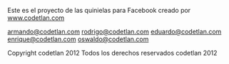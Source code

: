 Este es el proyecto de las quinielas para Facebook creado por www.codetlan.com

armando@codetlan.com
rodrigo@codetlan.com
eduardo@codetlan.com
enrique@codetlan.com
oswaldo@codetlan.com

Copyright codetlan 2012
Todos los derechos reservados codetlan 2012

